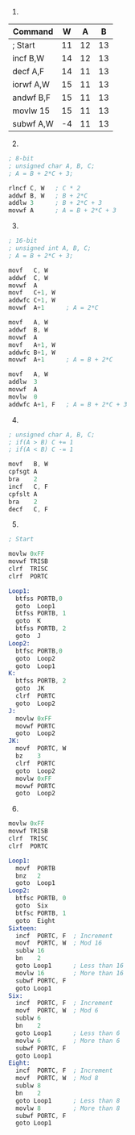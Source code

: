 1. 

| Command   | W   | A   | B   |
| --------- | --- | --- | --- |
| ; Start   | 11  | 12  | 13  |
| incf B,W  | 14  | 12  | 13  |
| decf A,F  | 14  | 11  | 13  |
| iorwf A,W | 15  | 11  | 13  |
| andwf B,F | 15  | 11  | 13  |
| movlw 15  | 15  | 11  | 13  |
| subwf A,W | -4  | 11  | 13  |
2.
```asm
; 8-bit
; unsigned char A, B, C;
; A = B + 2*C + 3;

rlncf C, W   ; C * 2
addwf B, W   ; B + 2*C
addlw 3      ; B + 2*C + 3
movwf A      ; A = B + 2*C + 3
```
3.
```asm
; 16-bit
; unsigned int A, B, C;
; A = B + 2*C + 3;

movf   C, W
addwf  C, W
movwf  A
movf   C+1, W
addwfc C+1, W
movwf  A+1      ; A = 2*C

movf   A, W
addwf  B, W
movwf  A
movf   A+1, W
addwfc B+1, W
movwf  A+1      ; A = B + 2*C

movf   A, W
addlw  3
movwf  A
movlw  0
addwfc A+1, F   ; A = B + 2*C + 3
```
4.
```asm
; unsigned char A, B, C;
; if(A > B) C += 1
; if(A < B) C -= 1

movf   B, W
cpfsgt A
bra    2
incf   C, F
cpfslt A
bra    2
decf   C, F
```
5.
```asm
; Start

movlw 0xFF
movwf TRISB
clrf  TRISC
clrf  PORTC

Loop1:
  btfss PORTB,0
  goto  Loop1
  btfss PORTB, 1
  goto  K
  btfss PORTB, 2
  goto  J
Loop2:
  btfsc PORTB,0
  goto  Loop2
  goto  Loop1
K:
  btfss PORTB, 2
  goto  JK
  clrf  PORTC
  goto  Loop2
J:
  movlw 0xFF
  movwf PORTC
  goto  Loop2
JK:
  movf  PORTC, W
  bz    3
  clrf  PORTC
  goto  Loop2
  movlw 0xFF
  movwf PORTC
  goto  Loop2
```
6.
```asm
movlw 0xFF
movwf TRISB
clrf  TRISC
clrf  PORTC

Loop1:
  movf  PORTB
  bnz   2
  goto  Loop1
Loop2:
  btfsc PORTB, 0
  goto  Six
  btfsc PORTB, 1
  goto  Eight
Sixteen:
  incf  PORTC, F  ; Increment
  movf  PORTC, W  ; Mod 16
  sublw 16
  bn    2
  goto Loop1      ; Less than 16
  movlw 16        ; More than 16
  subwf PORTC, F
  goto Loop1
Six:
  incf  PORTC, F  ; Increment
  movf  PORTC, W  ; Mod 6
  sublw 6
  bn    2
  goto Loop1      ; Less than 6
  movlw 6         ; More than 6
  subwf PORTC, F
  goto Loop1
Eight:
  incf  PORTC, F  ; Increment
  movf  PORTC, W  ; Mod 8
  sublw 8
  bn    2
  goto Loop1      ; Less than 8
  movlw 8         ; More than 8
  subwf PORTC, F
  goto Loop1
```